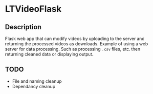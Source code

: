 # LTVideoFlask
## Description
Flask web app that can modify videos by uploading to the server and returning the processed videos as downloads. Example of using a web server for data processing. Such as processing `.csv` files, etc. then returning cleaned data or displaying output.
## TODO
* File and naming cleanup
* Dependancy cleanup
